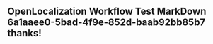 <properties
ms.topic="hero-topic"
ms.test1="hero-topic"
ms.test2="test"/>

## OpenLocalization Workflow Test MarkDown 6a1aaee0-5bad-4f9e-852d-baab92bb85b7 thanks!
